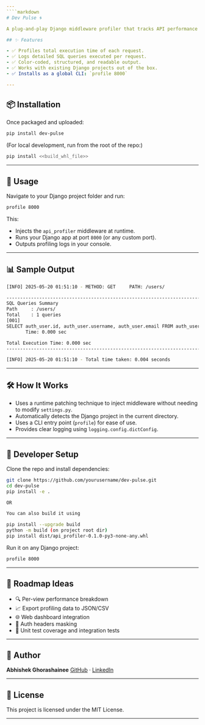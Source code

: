 ```yaml
---
````markdown
# Dev Pulse 🌀

A plug-and-play Django middleware profiler that tracks API performance and SQL query usage — **no code changes required** in your existing Django app.

## ✨ Features

- ✅ Profiles total execution time of each request.
- ✅ Logs detailed SQL queries executed per request.
- ✅ Color-coded, structured, and readable output.
- ✅ Works with existing Django projects out of the box.
- ✅ Installs as a global CLI: `profile 8000`

---
```


## 📦 Installation

Once packaged and uploaded:

```bash
pip install dev-pulse
````

(For local development, run from the root of the repo:)

```bash
pip install <<build_whl_file>>
```

---

## 🚀 Usage

Navigate to your Django project folder and run:

```bash
profile 8000
```

This:

* Injects the `api_profiler` middleware at runtime.
* Runs your Django app at port `8000` (or any custom port).
* Outputs profiling logs in your console.

---

## 📊 Sample Output

```bash
[INFO] 2025-05-20 01:51:10 - METHOD: GET     PATH: /users/

--------------------------------------------------------------------------------
SQL Queries Summary
Path     : /users/
Total    : 1 queries
[001]
SELECT auth_user.id, auth_user.username, auth_user.email FROM auth_user
       Time: 0.000 sec

Total Execution Time: 0.000 sec
--------------------------------------------------------------------------------

[INFO] 2025-05-20 01:51:10 - Total time taken: 0.004 seconds
```

---

## 🛠️ How It Works

* Uses a runtime patching technique to inject middleware without needing to modify `settings.py`.
* Automatically detects the Django project in the current directory.
* Uses a CLI entry point (`profile`) for ease of use.
* Provides clear logging using `logging.config.dictConfig`.

---

## 🔧 Developer Setup

Clone the repo and install dependencies:

```bash
git clone https://github.com/yourusername/dev-pulse.git
cd dev-pulse
pip install -e .

OR

You can also build it using

pip install --upgrade build
python -m build (on project root dir)
pip install dist/api_profiler-0.1.0-py3-none-any.whl
```

Run it on any Django project:

```bash
profile 8000
```


---

## 📌 Roadmap Ideas

* 🔍 Per-view performance breakdown
* 📈 Export profiling data to JSON/CSV
* 🌐 Web dashboard integration
* 🔐 Auth headers masking
* 🧪 Unit test coverage and integration tests

---

## 👤 Author

**Abhishek Ghorashainee**
[GitHub](https://github.com/Av-sek) · [LinkedIn](https://www.linkedin.com/in/abhishek-ghorashainee-92318419a/)

---

## 📄 License

This project is licensed under the MIT License.

---

